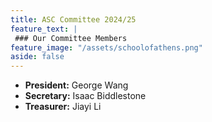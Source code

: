 ```yaml
---
title: ASC Committee 2024/25
feature_text: |
 ### Our Committee Members
feature_image: "/assets/schoolofathens.png"
aside: false
---
```


- **President:** George Wang
- **Secretary:** Isaac Biddlestone
- **Treasurer:** Jiayi Li

